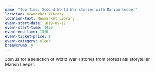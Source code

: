 ```yaml
---
name: "Top Time: Second World War stories with Marion Leeper"
location: newmarket-library
location-text: Newmarket Library
event-start-date: 2019-09-12
event-start-time: 1430
event-end-time: 1530
event-ticket-price: 1
event-category: older
breadcrumb: y
---
```


Join us for a selection of World War II stories from professinal storyteller Marion Leeper.
